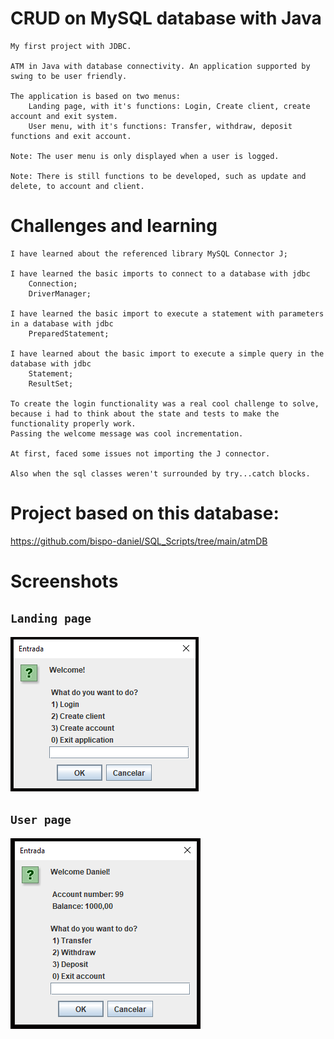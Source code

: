 # CRUD on MySQL database with Java
    My first project with JDBC.

    ATM in Java with database connectivity. An application supported by swing to be user friendly.

    The application is based on two menus:
        Landing page, with it's functions: Login, Create client, create account and exit system.
        User menu, with it's functions: Transfer, withdraw, deposit functions and exit account.

    Note: The user menu is only displayed when a user is logged.

    Note: There is still functions to be developed, such as update and delete, to account and client.

# Challenges and learning
    I have learned about the referenced library MySQL Connector J;

    I have learned the basic imports to connect to a database with jdbc
        Connection;
        DriverManager;

    I have learned the basic import to execute a statement with parameters in a database with jdbc
        PreparedStatement;
        
    I have learned about the basic import to execute a simple query in the database with jdbc
        Statement;
        ResultSet;

    To create the login functionality was a real cool challenge to solve, 
    because i had to think about the state and tests to make the functionality properly work. 
    Passing the welcome message was cool incrementation.

    At first, faced some issues not importing the J connector.

    Also when the sql classes weren't surrounded by try...catch blocks.

# Project based on this database:
https://github.com/bispo-daniel/SQL_Scripts/tree/main/atmDB

# Screenshots
## `Landing page`
![all-text](https://github.com/bispo-daniel/CRUD_JavaATM/blob/main/Screenshots/LandingPageScreenshot.png)

## `User page`
![all-text](https://github.com/bispo-daniel/CRUD_JavaATM/blob/main/Screenshots/UserPageScreenshot.png)